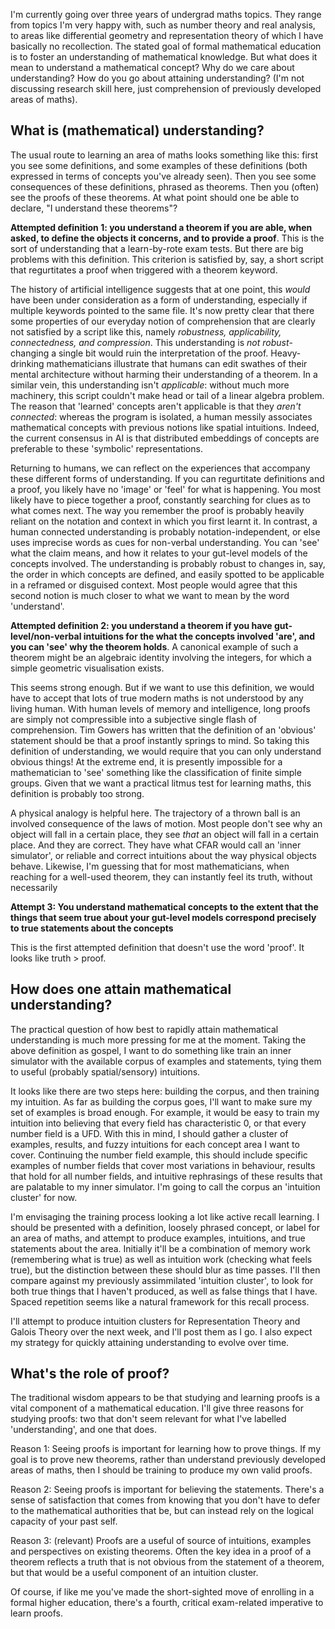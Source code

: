 I'm currently going over three years of undergrad maths topics. They range from topics I'm very happy with, such as number theory and real analysis, to areas like differential geometry and representation theory of which I have basically no recollection. The stated goal of formal mathematical education is to foster an understanding of mathematical knowledge. But what does it mean to understand a mathematical concept? Why do we care about understanding? How do you go about attaining understanding? (I'm not discussing research skill here, just comprehension of previously developed areas of maths).

## What is (mathematical) understanding?

The usual route to learning an area of maths looks something like this: first you see some definitions, and some examples of these definitions (both expressed in terms of concepts you've already seen). Then you see some consequences of these definitions, phrased as theorems. Then you (often) see the proofs of these theorems. At what point should one be able to declare, "I understand these theorems"?

**Attempted definition 1: you understand a theorem if you are able, when asked, to define the objects it concerns, and to provide a proof**. This is the sort of understanding that a learn-by-rote exam tests. But there are big problems with this definition. This criterion is satisfied by, say, a short script that regurtitates a proof when triggered with a theorem keyword.

The history of artificial intelligence suggests that at one point, this *would* have been under consideration as a form of understanding, especially if multiple keywords pointed to the same file. It's now pretty clear that there some properties of our everyday notion of comprehension that are clearly not satisfied by a script like this, namely *robustness, applicability, connectedness, and compression*. This understanding is *not robust*- changing a single bit would ruin the interpretation of the proof. Heavy-drinking mathematicians illustrate that humans can edit swathes of their mental architecture without harming their understanding of a theorem. In a similar vein, this understanding isn't *applicable*: without much more machinery, this script couldn't make head or tail of a linear algebra problem. The reason that 'learned' concepts aren't applicable is that they *aren't connected*: whereas the program is isolated, a human messily associates mathematical concepts with previous notions like spatial intuitions. Indeed, the current consensus in AI is that distributed embeddings of concepts are preferable to these 'symbolic' representations. 

Returning to humans, we can reflect on the experiences that accompany these different forms of understanding. If you can regurtitate definitions and a proof, you likely have no 'image' or 'feel' for what is happening. You most likely have to piece together a proof, constantly searching for clues as to what comes next. The way you remember the proof is probably heavily reliant on the notation and context in which you first learnt it. In contrast, a human connected understanding is probably notation-independent, or else uses imprecise words as cues for non-verbal understanding. You can 'see' what the claim means, and how it relates to your gut-level models of the concepts involved. The understanding is probably robust to changes in, say, the order in which concepts are defined, and easily spotted to be applicable in a reframed or disguised context. Most people would agree that this second notion is much closer to what we want to mean by the word 'understand'.

**Attempted definition 2: you understand a theorem if you have gut-level/non-verbal intuitions for the what the concepts involved 'are', and you can 'see' why the theorem holds**. A canonical example of such a theorem might be an algebraic identity involving the integers, for which a simple geometric visualisation exists.

This seems strong enough. But if we want to use this definition, we would have to accept that lots of true modern maths is not understood by any living human. With human levels of memory and intelligence, long proofs are simply not compressible into a subjective single flash of comprehension. Tim Gowers has written that the definition of an 'obvious' statement should be that a proof instantly springs to mind. So taking this definition of understanding, we would require that you can only understand obvious things! At the extreme end, it is presently impossible for a mathematician to 'see' something like the classification of finite simple groups. Given that we want a practical litmus test for learning maths, this definition is probably too strong. 

A physical analogy is helpful here. The trajectory of a thrown ball is an involved consequence of the laws of motion. Most people don't see why an object will fall in a certain place, they see *that* an object will fall in a certain place. And they are correct. They have what CFAR would call an 'inner simulator', or reliable and correct intuitions about the way physical objects behave. Likewise, I'm guessing that for most mathematicians, when reaching for a well-used theorem, they can instantly feel its truth, without necessarily 

**Attempt 3: You understand mathematical concepts to the extent that the things that seem true about your gut-level models correspond precisely to true statements about the concepts**

This is the first attempted definition that doesn't use the word 'proof'. It looks like truth > proof.

## How does one attain mathematical understanding?

The practical question of how best to rapidly attain mathematical understanding is much more pressing for me at the moment. Taking the above definition as gospel, I want to do something like train an inner simulator with the available corpus of examples and statements, tying them to useful (probably spatial/sensory) intuitions.

It looks like there are two steps here: building the corpus, and then training my intuition. As far as building the corpus goes, I'll  want to make sure my set of examples is broad enough. For example, it would be easy to train my intuition into believing that every field has characteristic 0, or that every number field is a UFD. With this in mind, I should gather a cluster of examples, results, and fuzzy intuitions for each concept area I want to cover. Continuing the number field example, this should include specific examples of number fields that cover most variations in behaviour, results that hold for all number fields, and intuitive rephrasings of these results that are palatable to my inner simulator. I'm going to call the corpus an 'intuition cluster' for now.

I'm envisaging the training process looking a lot like active recall learning. I should be presented with a definition, loosely phrased concept, or label for an area of maths, and attempt to produce examples, intuitions, and true statements about the area. Initially it'll be a combination of memory work (remembering what is true) as well as intuition work (checking what feels true), but the distinction between these should blur as time passes. I'll then compare against my previously assimmilated 'intuition cluster', to look for both true things that I haven't produced, as well as false things that I have. Spaced repetition seems like a natural framework for this recall process.

I'll attempt to produce intuition clusters for Representation Theory and Galois Theory over the next week, and I'll post them as I go. I also expect my strategy for quickly attaining understanding to evolve over time.

## What's the role of proof?

The traditional wisdom appears to be that studying and learning proofs is a vital component of a mathematical education. I'll give three reasons for studying proofs: two that don't seem relevant for what I've labelled 'understanding', and one that does.

Reason 1: Seeing proofs is important for learning how to prove things. If my goal is to prove new theorems, rather than understand previously developed areas of maths, then I should be training to produce my own valid proofs.

Reason 2: Seeing proofs is important for believing the statements. There's a sense of satisfaction that comes from knowing that you don't have to defer to the mathematical authorities that be, but can instead rely on the logical capacity of your past self.

Reason 3: (relevant) Proofs are a useful of source of intuitions, examples and perspectives on existing theorems. Often the key idea in a proof of a theorem reflects a truth that is not obvious from the statement of a theorem, but that would be a useful component of an intuition cluster.

Of course, if like me you've made the short-sighted move of enrolling in a formal higher education, there's a fourth, critical exam-related imperative to learn proofs.
